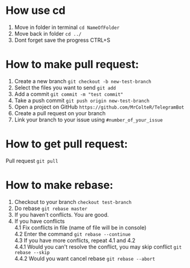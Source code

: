 # How use cd
1) Move in folder in terminal ```cd NameOfFolder```
2) Move back in folder ```cd ../```
3) Dont forget save the progress CTRL+S
# How to make pull request:
1) Create a new branch ```git checkout -b new-test-branch```
2) Select the files you want to send ```git add ```
3) Add a commit ```git commit -m "test commit"```
4) Take a push commit ```git push origin new-test-branch```
5) Open a project on GitHub ```https://github.com/MrColteR/TelegramBot```
6) Create a pull request on your branch
7) Link your branch to your issue using ```#number_of_your_issue```
# How to get pull request:
Pull request ```git pull```
# How to make rebase:
1) Checkout to your branch ```checkout test-branch```
2) Do rebase ```git rebase master```
3) If you haven't conflicts. You are good.
4) If you have conflicts  
   4.1 Fix conflicts in file (name of file will be in console)  
   4.2 Enter the command ```git rebase --continue```  
   4.3 If you have more conflicts, repeat 4.1 and 4.2  
   4.4.1 Would you can't resolve the conflict, you may skip conflict ```git rebase --skip```  
   4.4.2 Would you want cancel rebase ```git rebase --abort```  
